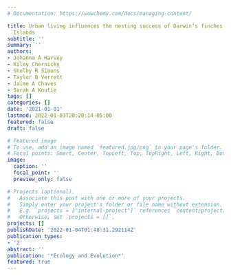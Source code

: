 ```yaml
---
# Documentation: https://wowchemy.com/docs/managing-content/

title: Urban living influences the nesting success of Darwin’s finches in the Galápagos
  Islands
subtitle: ''
summary: ''
authors:
- Johanna A Harvey
- Kiley Chernicky
- Shelby R Simons
- Taylor B Verrett
- Jaime A Chaves
- Sarah A Knutie
tags: []
categories: []
date: '2021-01-01'
lastmod: 2022-01-03T20:20:14-05:00
featured: false
draft: false

# Featured image
# To use, add an image named `featured.jpg/png` to your page's folder.
# Focal points: Smart, Center, TopLeft, Top, TopRight, Left, Right, BottomLeft, Bottom, BottomRight.
image:
  caption: ''
  focal_point: ''
  preview_only: false

# Projects (optional).
#   Associate this post with one or more of your projects.
#   Simply enter your project's folder or file name without extension.
#   E.g. `projects = ["internal-project"]` references `content/project/deep-learning/index.md`.
#   Otherwise, set `projects = []`.
projects: []
publishDate: '2022-01-04T01:48:31.292114Z'
publication_types:
- '2'
abstract: ''
publication: '*Ecology and Evolution*'
featured: true
---
```

